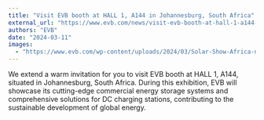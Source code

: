 ```yaml
---
title: "Visit EVB booth at HALL 1, A144 in Johannesburg, South Africa"
external_url: "https://www.evb.com/news/visit-evb-booth-at-hall-1-a144-at-johannesburg-south-africa/"
authors: "EVB"
date: "2024-03-11"
images:
  - "https://www.evb.com/wp-content/uploads/2024/03/Solar-Show-Africa-news.jpg"
---
```


We extend a warm invitation for you to visit EVB booth at HALL 1, A144, situated in Johannesburg, South Africa. During this exhibition, EVB will showcase its cutting-edge commercial energy storage systems and comprehensive solutions for DC charging stations, contributing to the sustainable development of global energy.